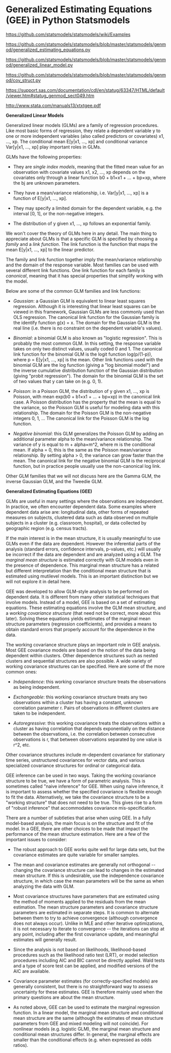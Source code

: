 Generalized Estimating Equations (GEE) in Python Statsmodels
============================================================

https://github.com/statsmodels/statsmodels/wiki/Examples

https://github.com/statsmodels/statsmodels/blob/master/statsmodels/genmod/generalized_estimating_equations.py

https://github.com/statsmodels/statsmodels/blob/master/statsmodels/genmod/generalized_linear_model.py

https://github.com/statsmodels/statsmodels/blob/master/statsmodels/genmod/cov_struct.py

https://support.sas.com/documentation/cdl/en/statug/63347/HTML/default/viewer.htm#statug_genmod_sect049.htm

http://www.stata.com/manuals13/xtxtgee.pdf

__Generalized Linear Models__

Generalized linear models (GLMs) are a family of regression
procedures.  Like most basic forms of regression, they relate a
dependent variable y to one or more independent variables (also called
predictors or covariates) x1, ..., xp.  The conditional mean E[y|x1,
..., xp] and conditional variance Var[y|x1, ..., xp] play important
roles in GLMs.

GLMs have the following properties:

* They are _single index models_, meaning that the fitted mean value
  for an observation with covariate values x1, x2, ..., xp depends on
  the covariates only through a linear function b0 + b1×x1 + ... +
  bp×xp, where the bj are unknown parameters.

* They have a mean/variance relationship, i.e. Var[y|x1, ..., xp] is a
  function of E[y|x1, ..., xp].

* They may specify a limited domain for the dependent variable,
  e.g. the interval [0, 1], or the non-negative integers.

* The distribution of y given x1, ..., xp follows an exponential
  family.

We won't cover the theory of GLMs here in any detail.  The main thing
to appreciate about GLMs is that a specific GLM is specified by
choosing a _family_ and a _link function_.  The link function is the
function that maps the mean E[y|x1, ..., xp] to the linear predictor.

The family and link function together imply the mean/variance
relationship and the domain of the response variable.  Most families
can be used with several different link functions.  One link function
for each family is _canonical_, meaning that it has special properties
that simplify working with the model.

Below are some of the common GLM families and link functions:

* _Gaussian_: a Gaussian GLM is equivalent to linear least squares
  regression.  Although it is interesting that linear least squares
  can be viewed in this framework, Gaussian GLMs are less commonly
  used than OLS regression.  The canonical link function for the
  Gaussian family is the identify function g(x) = x.  The domain for
  the Gaussian GLM is the real line (i.e. there is no constraint on
  the dependent variable's values).

* _Binomial_: a binomial GLM is also known as "logistic regression".
  This is probably the most common GLM.  In this setting, the response
  variable takes on only two distinct values, usually coded 0 and 1.
  The canonical link function for the binomial GLM is the logit
  function log(p/(1-p)), where p = E[y|x1, ..., xp] is the mean.
  Other link functions used with the binomial GLM are the log function
  (giving a "log binomial model") and the inverse cumulative
  distribution function of the Gaussian distribution (giving "probit
  regression").  The domain for the binomial GLM is the set of two
  values that y can take on (e.g. 0, 1).

* _Poisson_: in a Poisson GLM, the distribution of y given x1, ..., xp
  is Poisson, with mean exp(b0 + b1×x1 + ... + bp×xp) in the canonical
  link case.  A Poisson distribution has the property that the mean is
  equal to the variance, so the Poisson GLM is useful for modeling
  data with this relationship.  The domain for the Poisson GLM is the
  non-negative integers 0, 1, ...  The canonical link for the Poisson
  GLM is the log function.

* _Negative binomial_: this GLM generalizes the Poisson GLM by adding
  an additional parameter alpha to the mean/variance relationship.
  The variance of y is equal to m + alpha×m^2, where m is the
  conditional mean.  If alpha = 0, this is the same as the Poisson
  mean/variance relationship.  By setting alpha > 0, the variance can
  grow faster than the mean.  The canonical link for the negative
  binomial GLM is the reciprocal function, but in practice people
  usually use the non-canonical log link.

Other GLM families that we will not discuss here are the Gamma GLM,
the inverse Gaussian GLM, and the Tweedie GLM.

__Generalized Estimating Equations (GEE)__

GLMs are useful in many settings where the observations are
independent.  In practice, we often encounter dependent data.  Some
examples where dependent data arise are: longitudinal data, other
forms of repeated measures on subjects, clustered data such as data
observed on multiple subjects in a cluster (e.g. classroom, hospital),
or data collected by geographic region (e.g. census tracts).

If the main interest is in the mean structure, it is usually
meaningful to use GLMs even if the data are dependent.  However the
inferential parts of the analysis (standard errors, confidence
intervals, p-values, etc.) will usually be incorrect if the data are
dependent and are analyzed using a GLM.  The _marginal mean structure_
is estimated correctly with GLM models even in the presence of
dependence.  This marginal mean structure has a related but different
interpretation than the conditional mean structure that is estimated
using mutilevel models.  This is an important distinction but we will
not explore it in detail here.

GEE was developed to allow GLM-style analysis to be performed on
dependent data.  It is different from many other statistical
techniques that involve models.  Instead of a model, GEE is based on a
set of estimating equations.  These estimating equations involve the
GLM mean structure, and a _working covariance structure_ (that need
not be correct, more about this later).  Solving these equations
yields estimates of the marginal mean structure parameters (regression
coefficients), and provides a means to obtain standard errors that
properly account for the dependence in the data.

The working covariance structure plays an important role in GEE
analysis.  Most GEE covariance models are based on the notion of the
data being dependent within clusters.  Other dependence structures
such as nested clusters and sequential structures are also possible.
A wide variety of working covariance structures can be specified.
Here are some of the more common ones:

* _Independence_: this working covariance structure treats the
  observations as being independent.

* _Exchangeable_: this working covariance structure treats any two
  observations within a cluster has having a constant, unknown
  correlation parameter r.  Pairs of observations in different
  clusters are taken to be independent.

* _Autoregressive_: this working covariance treats the observations
  within a cluster as having correlation that depends exponentially on
  the distance between the observations, i.e. the correlation between
  consecutive observations is r, that between observations separated
  by one value is r^2, etc.

Other covariance structures include m-dependent covariance for
stationary time series, unstructured covariances for vector data, and
various specialized covariance structures for ordinal or categorical
data.

GEE inference can be used in two ways.  Taking the working covariance
structure to be true, we have a form of parametric analysis.  This is
sometimes called "naive inference" for GEE.  When using naive
inference, it is important to assess whether the specified covariance
is flexible enough to fit the data.  Alternatively, we take the
covariance structure to be a "working structure" that does not need to
be true.  This gives rise to a form of "robust inference" that
accommodates covariance mis-specification.

There are a number of subtleties that arise when using GEE.  In a
fully model-based analysis, the main focus is on the structure and fit
of the model.  In a GEE, there are other choices to be made that
impact the performance of the mean structure estimation.  Here are a
few of the important issues to consider:

* The robust approach to GEE works quite well for large data sets, but
  the covariance estimates are quite variable for smaller samples.

* The mean and covariance estimates are generally not orthogonal --
  changing the covariance structure can lead to changes in the
  estimated mean structure.  If this is undesirable, use the
  independence covariance structure, in which case the mean parameters
  will be the same as when analyzing the data with GLM.

* Most covariance structures have parameters that are estimated using
  the method of moments applied to the residuals from the mean
  estimation.  The mean structure parameters and covariance structure
  parameters are estimated in separate steps.  It is common to
  alternate between them to try to achieve convergence (although
  convergence does not always occur).  Unlike in MLE and other
  iterative optimizations, it is not necessary to iterate to
  convergence -- the iterations can stop at any point, including after
  the first covariance update, and meaningful estimates will generally
  result.

* Since the analysis is not based on likelihoods, likelihood-based
  procedures such as the likelihood ratio test (LRT), or model
  selection procedures including AIC and BIC cannot be directly
  applied.  Wald tests and a type of score test can be applied, and
  modified versions of the AIC are available.

* Covariance parameter estimates (for correctly-specified models) are
  generally consistent, but there is no straightforward way to assess
  uncertainty for these estimates.  GEE is therefore mainly used when
  the primary questions are about the mean structure.

* As noted above, GEE can be used to estimate the marginal regression
  function.  In a linear model, the marginal mean structure and
  conditional mean structure are the same (although the estimates of
  mean structure parameters from GEE and mixed modeling will not
  coincide).  For nonlinear models (e.g. logistic GLM), the marginal
  mean structure and conditional mean structures differ.  In general,
  the marginal effects are smaller than the conditional effects
  (e.g. when expressed as odds ratios).